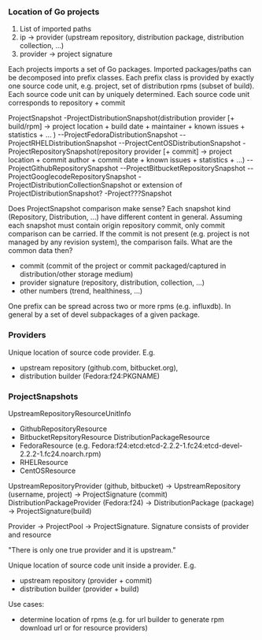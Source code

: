 ### Location of Go projects

1. List of imported paths
2. ip -> provider (upstream repository, distribution package, distribution collection, ...)
3. provider -> project signature

Each projects imports a set of Go packages.
Imported packages/paths can be decomposed into prefix classes.
Each prefix class is provided by exactly one source code unit, e.g. project, set of distribution rpms (subset of build).
Each source code unit can by uniquely determined. Each source code unit corresponds to repository + commit 

ProjectSnapshot
-ProjectDistributionSnapshot(distribution provider [+ build/rpm] -> project location + build date + maintainer + known issues + statistics + ... )
--ProjectFedoraDistributionSnapshot
--ProjectRHELDistributionSnapshot
--ProjectCentOSDistributionSnapshot
-ProjectRepositorySnapshot(repository provider [+ commit] -> project location + commit author + commit date + known issues + statistics + ...)
--ProjectGithubRepositorySnapshot
--ProjectBitbucketRepositorySnapshot
--ProjectGooglecodeRepositorySnapshot
-ProjectDistributionCollectionSnapshot or extension of ProjectDistributionSnapshot?
-Project???Snapshot

Does ProjectSnapshot comparison make sense?
Each snapshot kind (Repository, Distribution, ...) have different content in general.
Assuming each snapshot must contain origin repository commit, only commit comparison can be carried.
If the commit is not present (e.g. project is not managed by any revision system), the comparison fails.
What are the common data then?
- commit (commit of the project or commit packaged/captured in distribution/other storage medium)
- provider signature (repository, distribution, collection, ...)
- other numbers (trend, healthiness, ...)

One prefix can be spread across two or more rpms (e.g. influxdb). In general by a set of devel subpackages of a given package.

### Providers

Unique location of source code provider. E.g.

* upstream repository (github.com, bitbucket.org),
* distribution builder (Fedora:f24:PKGNAME)

### ProjectSnapshots

UpstreamRepositoryResourceUnitInfo
- GithubRepositoryResource
- BitbucketRepsitoryResource
DistributionPackageResource
- FedoraResource (e.g. Fedora:f24:etcd:etcd-2.2.2-1.fc24:etcd-devel-2.2.2-1.fc24.noarch.rpm)
- RHELResource
- CentOSResource

UpstreamRepositoryProvider (github, bitbucket) -> UpstreamRepository (username, project) -> ProjectSignature (commit)
DistributionPackageProvider (Fedora:f24) -> DistributionPackage (package) -> ProjectSignature(build)

Provider -> ProjectPool -> ProjectSignature. Signature consists of provider and resource

"There is only one true provider and it is upstream."

Unique location of source code unit inside a provider. E.g.

* upstream repository (provider + commit)
* distribution builder (provider + build)

Use cases:

* determine location of rpms (e.g. for url builder to generate rpm download url or for resource providers)
